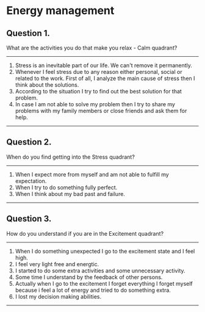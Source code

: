 # Energy management

## Question 1.
What are the activities you do that make you relax - Calm quadrant?
___

1. Stress is an inevitable part of our life. We can't remove it permanently. 
2. Whenever I feel stress due to any reason either personal, social or related to the work. First of all, I analyze the main cause of stress then I think about the solutions.
3. According to the situation I try to find out the best solution for that problem.
4. In case I am not able to solve my problem then I try to share my problems with my family members or close friends and ask them for help.
***

## Question 2.
When do you find getting into the Stress quadrant?
___

1. When I expect more from myself and am not able to fulfill my expectation.
2. When I try to do something fully perfect.
3. When I think about my bad past and failure.
***

## Question 3.
How do you understand if you are in the Excitement quadrant?
___
1. When I do something unexpected I go to the excitement state and I feel high. 
2. I feel very light free and energtic.
3. I started to do some extra activities and some unnecessary activity.
4. Some time I understand by the feedback of other persons.
5. Actually when I go to the excitement I forget everything I forget myself because i feel a lot of energy and tried to do something extra. 
6. I lost my decision making abilities.
***